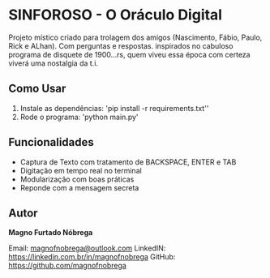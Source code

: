 # SINFOROSO - O Oráculo Digital

Projeto místico criado para trolagem dos amigos (Nascimento, Fábio, Paulo, Rick e ALhan). Com perguntas e respostas. inspirados no cabuloso programa de disquete de 1900...rs, quem viveu essa época com certeza viverá uma nostalgia da t.i.

## Como Usar

1. Instale as dependências: 'pip install -r requirements.txt''
2. Rode o programa: 'python main.py'

## Funcionalidades
- Captura de Texto com tratamento de BACKSPACE, ENTER e TAB
- Digitação em tempo real no terminal
- Modularização com boas práticas
- Reponde com a mensagem secreta

## Autor

**Magno Furtado Nóbrega**

Email: magnofnobrega@outlook.com
LinkedIN: https://linkedin.com.br/in/magnofnobrega
GitHub: https://github.com/magnofnobrega